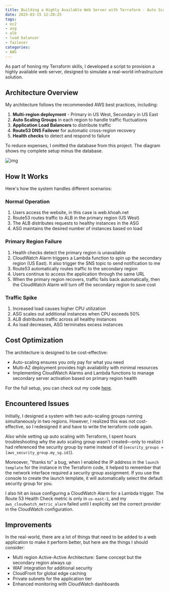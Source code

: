 ```yaml
---
title: Building a Highly Available Web Server with Terraform - Auto Scaling, Load Balancing, and Cross-Region Failover
date: 2025-03-15 12:20:25
tags:
- ec2
- asg
- alb
- load balancer
- failover
categories:
- AWS
---
```


As part of honing my Terraform skills, I developed a script to provision a highly available web server, designed to simulate a real-world infrastructure solution.

## Architecture Overview

My architecture follows the recommended AWS best practices, including:
1. **Multi-region deployment** - Primary in US West, Secondary in US East
2. **Auto Scaling Groups** in each region to handle traffic fluctuations
3. **Application Load Balancers** to distribute traffic
4. **Route53 DNS Failover** for automatic cross-region recovery
5. **Health checks** to detect and respond to failure

To reduce expenses, I omitted the database from this project. The diagram shows my complete setup minus the database.

![img](https://s3.us-east-1.amazonaws.com/blog.khoah.net/media/load-balancing/diagram.png)

## How It Works

Here's how the system handles different scenarios:
### Normal Operation

1. Users access the website, in this case is web.khoah.net
2. Route53 routes traffic to ALB in the primary region (US West)
3. The ALB distributes requests to healthy instances in the ASG
4. ASG maintains the desired number of instances based on load

### Primary Region Failure

1. Health checks detect the primary region is unavailable
2. CloudWatch Alarm triggers a Lambda function to spin up the secondary region (US East). It also trigger the SNS topic to send notification to me
3. Route53 automatically routes traffic to the secondary region
4. Users continue to access the application through the same URL
5. When the primary region recovers, traffic fails back automatically, then the CloudWatch Alarm will turn off the secondary region to save cost

### Traffic Spike

1. Increased load causes higher CPU utilization
2. ASG scales out additional instances when CPU exceeds 50%
3. ALB distributes traffic across all healthy instances
4. As load decreases, ASG terminates excess instances

## Cost Optimization

The architecture is designed to be cost-effective:
- Auto-scaling ensures you only pay for what you need
- Multi-AZ deployment provides high availability with minimal resources
- Implementing CloudWatch Alarms and Lambda functions to manage secondary server activation based on primary region health

For the full setup, you can check out my code [here](https://github.com/ehoang0106/multi-region-recovery-terraform).

## Encountered Issues

Initially, I designed a system with two auto-scaling groups running simultaneously in two regions. However, I realized this was not cost-effective, so I redesigned it and have to write the terraform code again.

Also while setting up auto scaling with Terraform, I spent hours troubleshooting why the auto scaling group wasn’t created—only to realize I had referenced the security group by name instead of id (`security_groups = [aws_security_group.my_sg.id]`).

Moreoever, "thanks to" a bug, when I enabled the IP address in the `launch template` for the instance in the Terraform code, it helped to remember that the network interface required a security group assignment. If you use the console to create the launch template, it will automatically select the default security group for you.

I also hit an issue configuring a CloudWatch Alarm for a Lambda trigger. The Route 53 Health Check metric is only in `us-east-1`, and my `aws_cloudwatch_metric_alarm` failed until I explicitly set the correct provider in the CloudWatch configuration.

## Improvements
In the real-world, there are a lot of things that need to be added to a web application to make it perform better, but here are the things I should consider:
- Multi region Active-Active Architecture: Same concept but the secondary region always up
- WAF integration for additional security
- CloudFront for global edge caching
- Private subnets for the application tier
- Enhanced monitoring with CloudWatch dashboards


